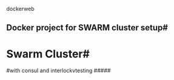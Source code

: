 dockerweb
## Docker project for SWARM cluster setup#
# Swarm Cluster#
#with consul and interlockvtesting #####

